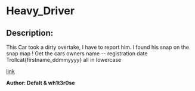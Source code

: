 
# Heavy_Driver
## Description:
This Car took a dirty overtake, I have to report him.
I found his snap on the snap map !
Get the cars owners name -- registration date
Trollcat{firstname_ddmmyyyy}  all in lowercase 

[link](https://story.snapchat.com/o/W7_EDlXWTBiXAEEniNoMPwAAYI7OLiT-ZAzgXAXZgvdQnAXZgvdMgAO1OAA/
)

**Author: Defalt & wh1t3r0se**

